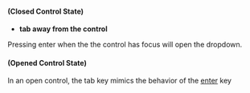 #### (Closed Control State)
- **tab away from the control**

Pressing enter when the the control has focus will open the dropdown.

#### (Opened Control State)
In an open control, the tab key mimics the behavior of the [enter](#enter) key

